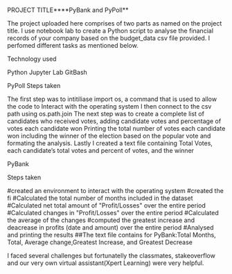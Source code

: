 PROJECT TITLE****PyBank and PyPoll**

The project uploaded here comprises of two parts as named on the project title. I use notebook lab to create a Python script to analyse the financial records of your company based on the budget_data csv file provided. I perfomed different tasks as mentioned below.

Technology used

Python
Jupyter Lab
GitBash

PyPoll
Steps taken

The first step was to intitiliase import os, a command that is used to allow the code to Interact with the operating system
I then connect to the csv path using os.path.join
The next step was to create a complete list of candidates who received votes, adding candidate votes and  percentage of votes each candidate won
Printing the total number of votes each candidate won including the winner of the election based on the popular vote and formating the analysis.
Lastly I created a text file containing Total Votes, each candidate’s total votes and percent of votes, and the winner

PyBank

Steps taken

#created an environment to interact with the operating system
#created the fi
#Calculated the total number of months included in the dataset
#Calculated net total amount of "Profit/Losses" over the entire period
#Calculated changes in "Profit/Losses" over the entire period
#Calculated the average of the changes 
#computed the greatest increase and deacrease in profits (date and amount) over the entire period
#Analysed and printing the results
##The text file contains for PyBank:Total Months, Total, Average change,Greatest Increase, and Greatest Decrease

I faced several challenges but fortunatelly the classmates, stakeoverflow and our very own virtual assistant(Xpert Learning) were very helpful.
